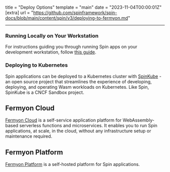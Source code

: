 title = "Deploy Options"
template = "main"
date = "2023-11-04T00:00:01Z"
[extra]
url = "https://github.com/spinframework/spin-docs/blob/main/content/spin/v3/deploying-to-fermyon.md"

---

### Running Locally on Your Workstation 

For instructions guiding you through running Spin apps on your development workstation,
follow [this guide](/running-app).

### Deploying to Kubernetes

Spin applications can be deployed to a Kubernetes cluster with [SpinKube](https://www.spinkube.dev/docs/overview/) - an open source project that streamlines the experience of developing, deploying, and operating Wasm workloads on Kubernetes. Like Spin, SpinKube is a CNCF Sandbox project.

## Fermyon Cloud

[Fermyon Cloud](/cloud) is a self-service application platform for WebAssembly-based serverless functions and microservices. It enables you to run Spin applications, at scale, in the cloud, without any infrastructure setup or maintenance required.

## Fermyon Platform

[Fermyon Platform](https://www.fermyon.com/platform) is a self-hosted platform for Spin applications.
